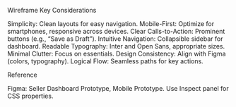 Wireframe
Key Considerations

Simplicity: Clean layouts for easy navigation.
Mobile-First: Optimize for smartphones, responsive across devices.
Clear Calls-to-Action: Prominent buttons (e.g., “Save as Draft”).
Intuitive Navigation: Collapsible sidebar for dashboard.
Readable Typography: Inter and Open Sans, appropriate sizes.
Minimal Clutter: Focus on essentials.
Design Consistency: Align with Figma (colors, typography).
Logical Flow: Seamless paths for key actions.

Reference

Figma: Seller Dashboard Prototype, Mobile Prototype.
Use Inspect panel for CSS properties.

